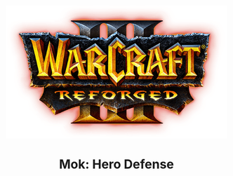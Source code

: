 <center>

![logo](https://github.com/scopterectus/Mok-HD/blob/master/resources/reforged%20logo.png)
# Mok: Hero Defense

</center>

